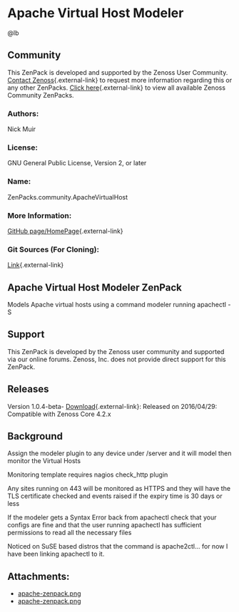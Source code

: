 # Apache Virtual Host Modeler

@lb[](img/zenpack-apache-zenpack.png)

## Community

This ZenPack is developed and supported by the Zenoss User Community.
[Contact Zenoss](https://tryit.zenoss.com/zenpack-contact/){.external-link} to
request more information regarding this or any other ZenPacks. [Click here](https://zenoss.com/product/zenpacks?f%5B0%5D=im_field_zenpack_category:1021){.external-link} to
view all available Zenoss Community ZenPacks.

### Authors:

Nick Muir

### License:

GNU General Public License, Version 2, or later

### Name:

ZenPacks.community.ApacheVirtualHost

### More Information:

[GitHub page/HomePage](https://github.com/nickmuir/ZenPacks.community.ApacheVirtualHost){.external-link}

### Git Sources (For Cloning):

[Link](https://github.com/nickmuir/ZenPacks.community.ApacheVirtualHost.git){.external-link}

## Apache Virtual Host Modeler ZenPack

Models Apache virtual hosts using a command modeler running apachectl -S

## Support

This ZenPack is developed by the Zenoss user community and supported via
our online forums. Zenoss, Inc. does not provide direct support for this
ZenPack.

## Releases

Version 1.0.4-beta- [Download](https://storage.googleapis.com/zenpacks/ZenPacks.community.ApacheVirtualHost/1.0.4-beta/ZenPacks.community.ApacheVirtualHost-1.0.4-beta.egg){.external-link}:   Released on 2016/04/29:   Compatible with Zenoss Core 4.2.x

## Background

Assign the modeler plugin to any device under /server and it will model
then monitor the Virtual Hosts

Monitoring template requires nagios check_http plugin

Any sites running on 443 will be monitored as HTTPS and they will have
the TLS certificate checked and events raised if the expiry time is 30
days or less

If the modeler gets a Syntax Error back from apachectl check that your
configs are fine and that the user running apachectl has sufficient
permissions to read all the necessary files

Noticed on SuSE based distros that the command is apache2ctl... for now
I have been linking apachectl to it.

## Attachments:

-   [apache-zenpack.png](img/zenpack-apache-zenpack.png)
-   [apache-zenpack.png](img/zenpack-apache-zenpack.png)

